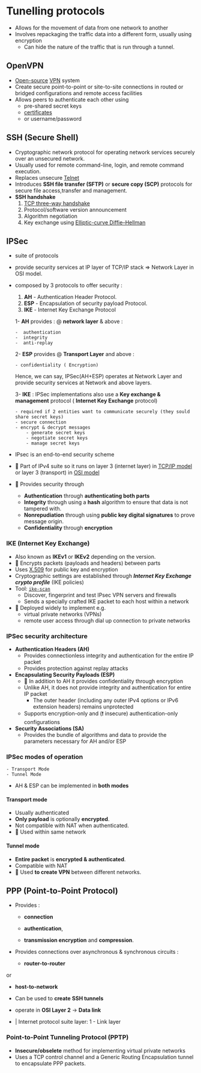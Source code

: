 # Tunelling protocols

- Allows for the movement of data from one network to another
- Involves repackaging the traffic data into a different form, usually using encryption
  - Can hide the nature of the traffic that is run through a tunnel.

## OpenVPN

- [Open-source](https://github.com/OpenVPN/openvpn) [VPN](./../11-firewalls-ids-and-honeypots/firewall-overview.md#virtual-private-network-vpn) system
- Create secure point-to-point or site-to-site connections in routed or bridged configurations and remote access facilities
- Allows peers to authenticate each other using
  - pre-shared secret keys
  - [certificates](encrypting-communication.md#digital-certificate)
  - or username/password

## SSH (Secure Shell)

- Cryptographic network protocol for operating network services securely over an unsecured network.
- Usually used for remote command-line, login, and remote command execution.
- Replaces unsecure [Telnet](./../03-scanning-networks/banner-grabbing.md#telnet)
- Introduces **SSH file transfer (SFTP)** or **secure copy (SCP)** protocols for secure file access,transfer and management.
- **SSH handshake**
  1. [TCP three-way handshake](./../03-scanning-networks/tcpip-basics.md#three-way-handshake)
  2. Protocol/software version announcement
  3. Algorithm negotiation
  4. Key exchange using [Elliptic-curve Diffie–Hellman](encryption-algorithms.md#elliptic-curve-diffiehellman)

## IPSec

  - suite of protocols 
  - provide security services at IP layer of TCP/IP stack  =>  Network Layer in OSI model.
  - composed by 3 protocols to offer security :
  
      1. **AH** - Authentication Header Protocol.
      2. **ESP** - Encapsulation of security payload Protocol. 
      3. **IKE** - Internet Key Exchange Protocol

    1- **AH** provides  : @ **network layer** & above :

        -  authentication 
        -  integrity 
        -  anti-replay  

    2- **ESP** provides @ **Transport Layer** and above :

        - confidentiality ( Encryption)

    Hence, we can say, IPSec(AH+ESP) operates at Network Layer and provide security services at Network and above layers.

    3- **IKE** : IPSec implementations also use a **Key exchange & management** protocol ( **Internet Key Exchange** protocol)

        - required if 2 entities want to communicate securely (they sould share secret keys)
        - secure connection 
        - encrypt & decrypt messages
            - generate secret keys
            - negotiate secret keys
            - manage secret keys





- IPsec is an end-to-end security scheme
- 📝 Part of IPv4 suite so it runs on layer 3 (internet layer) in [TCP/IP model](./../03-scanning-networks/tcpip-basics.md#tcpip-model) or layer 3 (transport) in [OSI model](./../03-scanning-networks/tcpip-basics.md#osi-model)
- 📝 Provides security through
  - **Authentication** through **authenticating both parts**
  - **Integrity** through using a **hash** algorithm to ensure that data is not tampered with.
  - **Nonrepudiation** through using **public key digital signatures** to prove message origin.
  - **Confidentiality** through **encryption**

### IKE (Internet Key Exchange)

- Also known as **IKEv1** or **IKEv2** depending on the version.
- 📝 Encrypts packets (payloads and headers) between parts
- Uses [X.509](./encrypting-communication.md#x509) for public key and encryption
- Cryptographic settings are established through ***Internet Key Exchange crypto profile*** (IKE policies)
- Tool: [`ike-scan`](https://github.com/royhills/ike-scan)
  - Discover, fingerprint and test IPsec VPN servers and firewalls
  - Sends a specially crafted IKE packet to each host within a network
- 📝 Deployed widely to implement e.g.
  - virtual private networks (VPNs)
  - remote user access through dial up connection to private networks

### IPSec security architecture

- **Authentication Headers (AH)**
  - Provides connectionless integrity and authentication for the entire IP packet
  - Provides protection against replay attacks
- **Encapsulating Security Payloads (ESP)**
  - 📝 In addition to AH it provides confidentiality through encryption
  - Unlike AH, it does not provide integrity and authentication for entire IP packet
    - The outer header (including any outer IPv4 options or IPv6 extension headers) remains unprotected
  - Supports encryption-only and (❗ insecure) authentication-only configurations
- **Security Associations (SA)**
  - Provides the bundle of algorithms and data to provide the parameters necessary for AH and/or ESP

### IPSec modes of operation
    
    - Transport Mode
    - Tunnel Mode

- AH & ESP can be implemented in **both modes**

#### Transport mode

- Usually authenticated
- **Only payload** is optionally **encrypted**.
- Not compatible with NAT when authenticated.
- 📝 Used within same network

#### Tunnel mode

- **Entire packet** is **encrypted & authenticated**.
- Compatible with NAT
- 📝 Used **to create VPN** between different networks.

## PPP (Point-to-Point Protocol)

- Provides  :

    - **connection** 
    
    - **authentication**, 
    
    - **transmission encryption** and **compression**.
      
- Provides  connections over asynchronous & synchronous circuits : 

   - **router-to-router** 

or 

   - **host-to-network**
   
- Can be used to **create**  **SSH tunnels**
- operate in **OSI Layer 2** -> **Data link** 
- | Internet protocol suite layer: 1 - Link layer

### Point-to-Point Tunneling Protocol (PPTP)

- **Insecure/obselete** method for implementing virtual private networks
- Uses a TCP control channel and a Generic Routing Encapsulation tunnel to encapsulate PPP packets.

